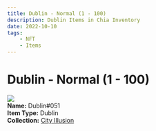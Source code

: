 ```yaml
---
title: Dublin - Normal (1 - 100)
description: Dublin Items in Chia Inventory
date: 2022-10-10
tags:
    - NFT
    - Items
---
```


# Dublin - Normal (1 - 100)
<div class="item_thumbnail">
<img loading="lazy" src="https://udz2u3i5dkdi4poc7ipgnx3gl2guffyppewjxmxlhyzb5ec4.arweave.net/o_POqbR0aho49wvoeZt9mXo1C-lw95L_Juy6z4yHpBc"><br/>
<div><strong>Name:</strong> Dublin#051</div>
<div><strong>Item Type:</strong> Dublin</div>
<div><strong>Collection:</strong> <a href="https://www.spacescan.io/xch/nft/collection/col1lend2dcn558km4wcwta4xnkfv3xpcmlp9kyt0m909emvfxechlyqdl5ndg">City Illusion</a></div>
</div>

